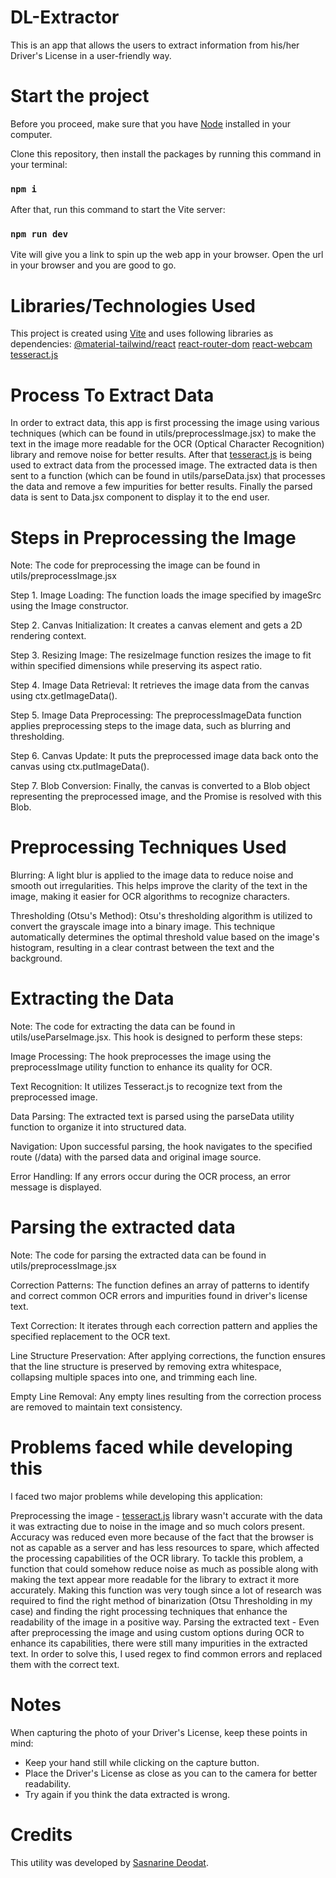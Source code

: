 # DL-Extractor

This is an app that allows the users to extract information from his/her Driver's License in a user-friendly way.

# Start the project

Before you proceed, make sure that you have [Node](https://nodejs.org/en) installed in your computer.

Clone this repository, then install the packages by running this command in your terminal:

### `npm i`

After that, run this command to start the Vite server:

### `npm run dev`

Vite will give you a link to spin up the web app in your browser. Open the url in your browser and you are good to go.

# Libraries/Technologies Used

This project is created using [Vite](https://vitejs.dev/) and uses following libraries as dependencies:
[@material-tailwind/react](https://www.npmjs.com/package/@material-tailwind/react)
[react-router-dom](https://www.npmjs.com/package/react-router-dom)
[react-webcam](https://www.npmjs.com/package/react-webcam)
[tesseract.js](https://www.npmjs.com/package/tesseract.js)

# Process To Extract Data

In order to extract data, this app is first processing the image using various techniques (which can be found in utils/preprocessImage.jsx) to make the text in the image more readable for the OCR (Optical Character Recognition) library and remove noise for better results. After that [tesseract.js](https://www.npmjs.com/package/tesseract.js) is being used to extract data from the processed image. The extracted data is then sent to a function (which can be found in utils/parseData.jsx) that processes the data and remove a few impurities for better results. Finally the parsed data is sent to Data.jsx component to display it to the end user.

# Steps in Preprocessing the Image

Note: The code for preprocessing the image can be found in utils/preprocessImage.jsx

Step 1. Image Loading: The function loads the image specified by imageSrc using the Image constructor.

Step 2. Canvas Initialization: It creates a canvas element and gets a 2D rendering context.

Step 3. Resizing Image: The resizeImage function resizes the image to fit within specified dimensions while preserving its aspect ratio.

Step 4. Image Data Retrieval: It retrieves the image data from the canvas using ctx.getImageData().

Step 5. Image Data Preprocessing: The preprocessImageData function applies preprocessing steps to the image data, such as blurring and thresholding.

Step 6. Canvas Update: It puts the preprocessed image data back onto the canvas using ctx.putImageData().

Step 7. Blob Conversion: Finally, the canvas is converted to a Blob object representing the preprocessed image, and the Promise is resolved with this Blob.

# Preprocessing Techniques Used

Blurring: A light blur is applied to the image data to reduce noise and smooth out irregularities. This helps improve the clarity of the text in the image, making it easier for OCR algorithms to recognize characters.

Thresholding (Otsu's Method): Otsu's thresholding algorithm is utilized to convert the grayscale image into a binary image. This technique automatically determines the optimal threshold value based on the image's histogram, resulting in a clear contrast between the text and the background.

# Extracting the Data

Note: The code for extracting the data can be found in utils/useParseImage.jsx. This hook is designed to perform these steps:

Image Processing: The hook preprocesses the image using the preprocessImage utility function to enhance its quality for OCR.

Text Recognition: It utilizes Tesseract.js to recognize text from the preprocessed image.

Data Parsing: The extracted text is parsed using the parseData utility function to organize it into structured data.

Navigation: Upon successful parsing, the hook navigates to the specified route (/data) with the parsed data and original image source.

Error Handling: If any errors occur during the OCR process, an error message is displayed.

# Parsing the extracted data

Note: The code for parsing the extracted data can be found in utils/preprocessImage.jsx

Correction Patterns: The function defines an array of patterns to identify and correct common OCR errors and impurities found in driver's license text.

Text Correction: It iterates through each correction pattern and applies the specified replacement to the OCR text.

Line Structure Preservation: After applying corrections, the function ensures that the line structure is preserved by removing extra whitespace, collapsing multiple spaces into one, and trimming each line.

Empty Line Removal: Any empty lines resulting from the correction process are removed to maintain text consistency.

# Problems faced while developing this

I faced two major problems while developing this application:

Preprocessing the image - [tesseract.js](https://www.npmjs.com/package/tesseract.js) library wasn't accurate with the data it was extracting due to noise in the image and so much colors present. Accuracy was reduced even more because of the fact that the browser is not as capable as a server and has less resources to spare, which affected the processing capabilities of the OCR library. To tackle this problem, a function that could somehow reduce noise as much as possible along with making the text appear more readable for the library to extract it more accurately. Making this function was very tough since a lot of research was required to find the right method of binarization (Otsu Thresholding in my case) and finding the right processing techniques that enhance the readability of the image in a positive way.
Parsing the extracted text - Even after preprocessing the image and using custom options during OCR to enhance its capabilities, there were still many impurities in the extracted text. In order to solve this, I used regex to find common errors and replaced them with the correct text. 

# Notes

When capturing the photo of your Driver's License, keep these points in mind: 

- Keep your hand still while clicking on the capture button.
- Place the Driver's License as close as you can to the camera for better readability.
- Try again if you think the data extracted is wrong.

# Credits 

This utility was developed by [Sasnarine Deodat](https://github.com/SasnarineDeodat).